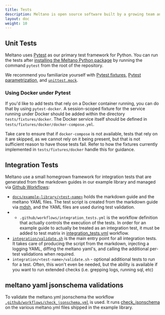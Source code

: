 ```yaml
---
title: Tests
description: Meltano is open source software built by a growing team and a community of contributors.
layout: doc
weight: 10
---
```


## Unit Tests

Meltano uses [Pytest](https://docs.pytest.org/) as our primary test framework for Python. You can run the tests after [installing the Meltano Python package](/guide/installation#install-meltano) by running the command `pytest` from the root of the repository.

We recommend you familiarize yourself with [Pytest fixtures](https://docs.pytest.org/en/latest/explanation/fixtures.html), [Pytest parametrization](https://docs.pytest.org/en/latest/how-to/parametrize.html), and [`unittest.mock`](https://docs.python.org/dev/library/unittest.mock.html).

### Using Docker under Pytest

If you'd like to add tests that rely on a Docker container running, you can do that by using `pytest-docker`. A session-scoped fixture for the service running under Docker should be added within the directory `tests/fixtures/docker`. The Docker service itself should be defined in `tests/fixtures/docker/docker-compose.yml`.

Take care to ensure that if `docker-compose` is not available, tests that rely on it are skipped, as we cannot rely on it being present, but that is not sufficient reason to have those tests fail. Refer to how the fixtures currently implemented in `tests/fixtures/docker` handle this for guidance.

## Integration Tests

Meltano use a small homegrown framework for integration tests that are generated from the markdown guides in our example library and managed via [Github Workflows](https://docs.github.com/en/actions/workflows/):

- [`docs/example-library/<test-name>`](https://github.com/meltano/meltano/tree/main/docs/example-library) holds the markdown guide and the meltano YAML files. The test script is created from the markdown guide via [mdsh](https://github.com/bashup/mdsh),
and the YAML files are used during test validation.
- - `.github/workflows/integration_tests.yml` is the workflow definition that actually controls the execution of the tests. In order for an example guide to actually be treated as an integration test, it must be added to test matrix in [integration_tests.yml](https://github.com/meltano/meltano/tree/main/.github/workflows) workflow.
- [`integration/validate.sh`](https://github.com/meltano/meltano/tree/main/integration/validate.sh) is the main entry point for all integration tests. It takes care of producing the script from the markdown, injecting a logging YAML, diffing the meltano yaml's, and calling the additional per-test validations when required.
- `integration/<test-name>/validate.sh` - optional additional tests to run for a test. Often, this won't even be needed, but the ability is available if you want to run extended checks (i.e. grepping logs, running sql, etc)

## meltano yaml jsonschema validations

To validate the meltano.yml jsonschema the workflow [`.github/workflows/check_jsonschema.yml`](https://github.com/meltano/meltano/blob/main/.github/workflows/check_jsonschema.yml) is used. It runs [check_jsonschema](https://github.com/python-jsonschema/check-jsonschema) on the various meltano.yml files shipped in the example library.
